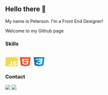 ## Hello there 👋

My name is Peterson. I'm a Front End Designer!

Welcome to my Github page

### Skills

<div style="display: inline_block"><br>
  <img align="center" alt="Js" height="30" width="40" 
  src="https://raw.githubusercontent.com/devicons/devicon/master/icons/javascript/javascript-plain.svg">
  <img align="center" alt="HTML" height="30" width="40"           src="https://raw.githubusercontent.com/devicons/devicon/master/icons/html5/html5-original.svg">
  <img align="center" alt="CSS" height="30" width="40" src="https://raw.githubusercontent.com/devicons/devicon/master/icons/css3/css3-original.svg">
</div>

### Contact

<div> 
  <a href = "mailto:petersonvaladao@gmail.com"  target="_blank"><img src="https://img.shields.io/badge/-Gmail-%23333?style=for-the-badge&logo=gmail&logoColor=white"></a>
  <a href="https://www.linkedin.com/in/petersonbehenck" target="_blank"><img src="https://img.shields.io/badge/-LinkedIn-%230077B5?style=for-the-badge&logo=linkedin&logoColor=white"></a>
</div>
